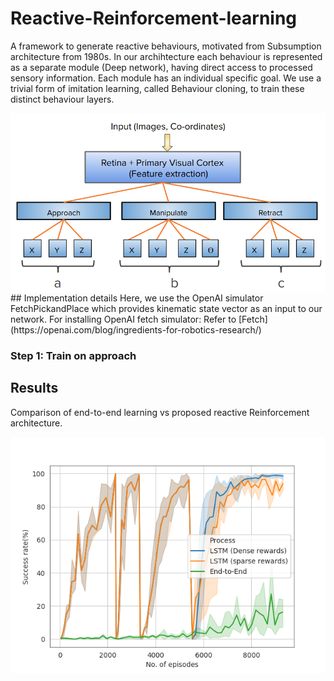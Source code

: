 # Reactive-Reinforcement-learning

A framework to generate reactive behaviours, motivated from Subsumption architecture from 1980s. In our archihtecture each  behaviour is represented as a separate module (Deep network), having direct access to processed sensory information. Each module has an individual specific goal. We use a trivial form of imitation learning, called Behaviour cloning, to train these distinct behaviour layers.

<img align="center" src="images/ameya.png"> 
## Implementation details
Here, we use the OpenAI simulator FetchPickandPlace which provides kinematic state vector as an input to our network.
For installing OpenAI fetch simulator: Refer to [Fetch](https://openai.com/blog/ingredients-for-robotics-research/)

### Step 1: Train on approach
## Results


Comparison of end-to-end learning vs proposed reactive Reinforcement architecture.

<img src="images/Figure_4.png"> 
